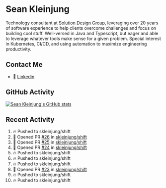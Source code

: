 # Sean Kleinjung

Technology consultant at [Solution Design Group](https://solutiondesign.com/), leveraging over 20 years of software experience to help clients overcome challenges and focus on building cool stuff. Well-versed in Java and Typescript, but eager and able to leverage whatever tools make sense for a given problem. Special interest in Kubernetes, CI/CD, and using automation to maximize engineering productivity.

<!--
**skleinjung/skleinjung** is a ✨ _special_ ✨ repository because its `README.md` (this file) appears on your GitHub profile.

Here are some ideas to get you started:

- 🔭 I’m currently working on ...
- 🌱 I’m currently learning ...
- 👯 I’m looking to collaborate on ...
- 🤔 I’m looking for help with ...
- 💬 Ask me about ...
- 📫 How to reach me: ...
- 😄 Pronouns: ...
- ⚡ Fun fact: ...
-->

## Contact Me

<!-- - 💬 [Personal site](https://phatho-folio.now.sh/) -->
- 🔗 [Linkedin](https://www.linkedin.com/in/sean-kleinjung/)
<!-- - 📧 <a href="mailto:hohuuphat22@gmail.com">Email</a> -->

<!-- - 🤐 <a id="raw-url" href="https://nightly.link/DeKal/dekal-cv-v2/workflows/build/main/huuphatho_cv.zip">Latest Resume (.zip)</a>
- 📄 <a id="raw-url" href="https://raw.githubusercontent.com/DeKal/DeKal/master/cv/phathuuho_cv.pdf">Resume (Manually uploaded)</a> -->

## GitHub Activity

[![Sean Kleinjung's GitHub stats](https://github-readme-stats.vercel.app/api?username=skleinjung&show_icons=true&theme=dark&count_private=true)](https://github.com/skleinjung)

## Recent Activity
<!--START_SECTION:activity-->
1. 🔥 Pushed to skleinjung/shift
2. 💪 Opened PR [#26](https://github.com/skleinjung/shift/pull/26) in [skleinjung/shift](https://github.com/skleinjung/shift)
3. 💪 Opened PR [#25](https://github.com/skleinjung/shift/pull/25) in [skleinjung/shift](https://github.com/skleinjung/shift)
4. 💪 Opened PR [#24](https://github.com/skleinjung/shift/pull/24) in [skleinjung/shift](https://github.com/skleinjung/shift)
5. 🔥 Pushed to skleinjung/shift
6. 🔥 Pushed to skleinjung/shift
7. 🔥 Pushed to skleinjung/shift
8. 💪 Opened PR [#23](https://github.com/skleinjung/shift/pull/23) in [skleinjung/shift](https://github.com/skleinjung/shift)
9. 🔥 Pushed to skleinjung/shift
10. 🔥 Pushed to skleinjung/shift
<!--END_SECTION:activity-->